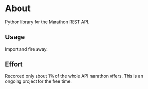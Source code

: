 # About
Python library for the Marathon REST API.

## Usage 
Import and fire away.

## Effort
Recorded only about 1% of the whole API marathon offers.
This is an ongoing project for the free time.
